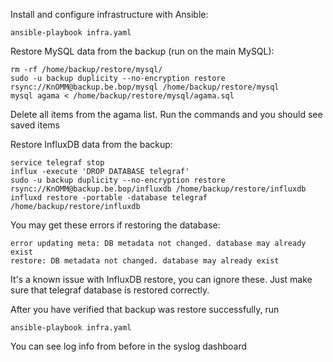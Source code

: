 Install and configure infrastructure with Ansible:

    ansible-playbook infra.yaml

Restore MySQL data from the backup (run on the main MySQL):
```
rm -rf /home/backup/restore/mysql/
sudo -u backup duplicity --no-encryption restore rsync://KnOMM@backup.be.bop/mysql /home/backup/restore/mysql
mysql agama < /home/backup/restore/mysql/agama.sql
```
    

<add a few words here how the result of backup restore can be checked>
Delete all items from the agama list. Run the commands and you should see saved items

Restore InfluxDB data from the backup:
```
service telegraf stop
influx -execute 'DROP DATABASE telegraf'
sudo -u backup duplicity --no-encryption restore rsync://KnOMM@backup.be.bop/influxdb /home/backup/restore/influxdb
influxd restore -portable -database telegraf /home/backup/restore/influxdb
```    
You may get these errors if restoring the database:
```
error updating meta: DB metadata not changed. database may already exist
restore: DB metadata not changed. database may already exist
```
It's a known issue with InfluxDB restore, you can ignore these. Just make sure that telegraf database is restored correctly.

After you have verified that backup was restore successfully, run
```
ansible-playbook infra.yaml
```
    
<add a few words here how the result of backup restore can be checked>
You can see log info from before in the syslog dashboard